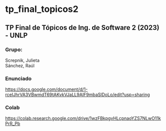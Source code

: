 # tp_final_topicos2
## TP Final de Tópicos de Ing. de Software 2 (2023) - UNLP 

### Grupo:
Screpnik, Julieta\
Sánchez, Raúl

### Enunciado
https://docs.google.com/document/d/1-rceIJhrVA3VBwmdT69tAKvkVJaLL9AIF9mbaSlDoLo/edit?usp=sharing

### Colab
https://colab.research.google.com/drive/1wzFBkpgvHLcpnaoYZS7NLwO11kPrR_Pb
